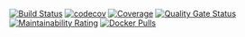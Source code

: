 [![Build Status](https://travis-ci.com/mainapi/dashboard.svg?branch=master)](https://travis-ci.com/mainapi/dashboard)
[![codecov](https://codecov.io/gh/mainapi/dashboard/branch/master/graph/badge.svg?token=3C7QKKRJCB)](https://codecov.io/gh/mainapi/dashboard)
[![Coverage](https://sonarcloud.io/api/project_badges/measure?project=xyz.mainapi%3Adashboard&metric=coverage)](https://sonarcloud.io/dashboard?id=xyz.mainapi%3Adashboard)
[![Quality Gate Status](https://sonarcloud.io/api/project_badges/measure?project=xyz.mainapi%3Adashboard&metric=alert_status)](https://sonarcloud.io/dashboard?id=xyz.mainapi%3Adashboard)
[![Maintainability Rating](https://sonarcloud.io/api/project_badges/measure?project=xyz.mainapi%3Adashboard&metric=sqale_rating)](https://sonarcloud.io/dashboard?id=xyz.mainapi%3Adashboard)
[![Docker Pulls](https://img.shields.io/docker/pulls/mainapi/dashboard)](https://hub.docker.com/r/mainapi/dashboard)
